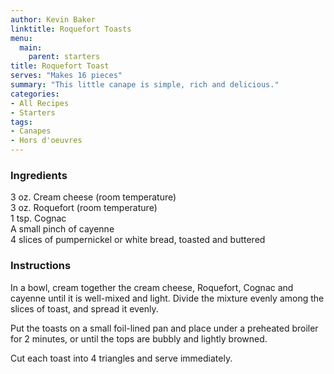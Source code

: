 ```yaml
---
author: Kevin Baker
linktitle: Roquefort Toasts
menu:
  main:
    parent: starters
title: Roquefort Toast
serves: "Makes 16 pieces"
summary: "This little canape is simple, rich and delicious."
categories:
- All Recipes
- Starters
tags: 
- Canapes
- Hors d'oeuvres
---
```

### Ingredients

<div class="ingredient-list">

3 oz. Cream cheese (room temperature)  
3 oz. Roquefort (room temperature)  
1 tsp. Cognac  
A small pinch of cayenne  
4 slices of pumpernickel or white bread, toasted and buttered   

</div>

### Instructions

In a bowl, cream together the cream cheese, Roquefort, Cognac and cayenne until it is well-mixed and light. Divide the mixture evenly among the slices of toast, and spread it evenly.

Put the toasts on a small foil-lined pan and place under a preheated broiler for 2 minutes, or until the tops are bubbly and lightly browned.

Cut each toast into 4 triangles and serve immediately.